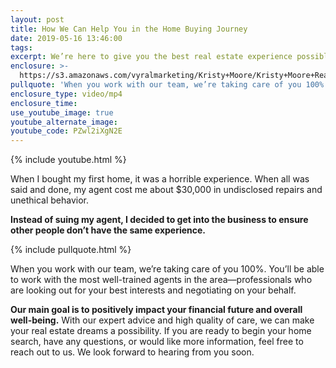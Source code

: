 ```yaml
---
layout: post
title: How We Can Help You in the Home Buying Journey
date: 2019-05-16 13:46:00
tags:
excerpt: We’re here to give you the best real estate experience possible. Here’s how.
enclosure: >-
  https://s3.amazonaws.com/vyralmarketing/Kristy+Moore/Kristy+Moore+Real+Estate+_+How+We+Can+Help+You+in+the+Home+Buying+Journey.mp4
pullquote: 'When you work with our team, we’re taking care of you 100%.'
enclosure_type: video/mp4
enclosure_time:
use_youtube_image: true
youtube_alternate_image:
youtube_code: PZwl2iXgN2E
---
```


{% include youtube.html %}

When I bought my first home, it was a horrible experience. When all was said and done, my agent cost me about $30,000 in undisclosed repairs and unethical behavior.&nbsp;

**Instead of suing my agent, I decided to get into the business to ensure other people don’t have the same experience.&nbsp;**

{% include pullquote.html %}

When you work with our team, we’re taking care of you 100%. You’ll be able to work with the most well-trained agents in the area—professionals who are looking out for your best interests and negotiating on your behalf.&nbsp;

**Our main goal is to positively impact your financial future and overall well-being.** With our expert advice and high quality of care, we can make your real estate dreams a possibility. If you are ready to begin your home search, have any questions, or would like more information, feel free to reach out to us. We look forward to hearing from you soon.<br>&nbsp;